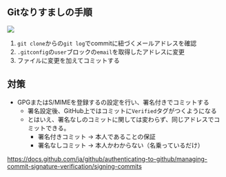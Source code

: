 ## Gitなりすましの手順

![](https://i.imgur.com/IURFRMC.png)

1. `git clone`からの`git log`でcommitに紐づくメールアドレスを確認
2. `.gitconfig`の`user`ブロックの`email`を取得したアドレスに変更
3. ファイルに変更を加えてコミットする

## 対策
- GPGまたはS/MIMEを登録するの設定を行い、署名付きでコミットする
  - 署名設定後、GitHub上ではコミットに`Verified`タグがつくようになる
  - とはいえ、署名なしのコミットに関しては変わらず、同じアドレスでコミットできる。
    - 署名付きコミット → 本人であることの保証
    - 署名なしコミット → 本人かわからない（名乗っているだけ）

https://docs.github.com/ja/github/authenticating-to-github/managing-commit-signature-verification/signing-commits
